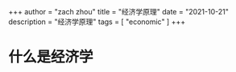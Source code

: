 +++
author = "zach zhou"
title = "经济学原理"
date = "2021-10-21"
description = "经济学原理"
tags = [
    "economic"
]
+++

# 什么是经济学
